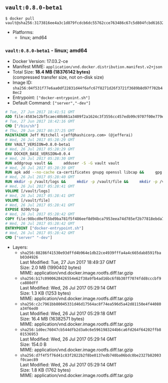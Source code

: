 ## `vault:0.8.0-beta1`

```console
$ docker pull vault@sha256:3173816ee4a3c1d879fcdcb6dc55762cce763486c67c5d804fcbd61632b33e6a
```

-	Platforms:
	-	linux; amd64

### `vault:0.8.0-beta1` - linux; amd64

-	Docker Version: 17.03.2-ce
-	Manifest MIME: `application/vnd.docker.distribution.manifest.v2+json`
-	Total Size: **18.4 MB (18376142 bytes)**  
	(compressed transfer size, not on-disk size)
-	Image ID: `sha256:04f531f77e6aa0df22831d44f6afc67f8271d26f3721f3689b8d97f702b48ec2`
-	Entrypoint: `["docker-entrypoint.sh"]`
-	Default Command: `["server","-dev"]`

```dockerfile
# Tue, 27 Jun 2017 18:41:51 GMT
ADD file:4583e12bf5caec40b861a3409f2a1624c3f3556cc457edb99c9707f00e779e45 in / 
# Tue, 27 Jun 2017 18:42:16 GMT
CMD ["/bin/sh"]
# Thu, 29 Jun 2017 00:37:25 GMT
MAINTAINER Jeff Mitchell <jeff@hashicorp.com> (@jefferai)
# Wed, 26 Jul 2017 05:28:29 GMT
ENV VAULT_VERSION=0.8.0-beta1
# Wed, 26 Jul 2017 05:28:29 GMT
ENV DOCKER_BASE_VERSION=0.0.4
# Wed, 26 Jul 2017 05:28:30 GMT
RUN addgroup vault &&     adduser -S -G vault vault
# Wed, 26 Jul 2017 05:28:39 GMT
RUN apk add --no-cache ca-certificates gnupg openssl libcap &&     gpg --keyserver pgp.mit.edu --recv-keys 91A6E7F85D05C65630BEF18951852D87348FFC4C &&     mkdir -p /tmp/build &&     cd /tmp/build &&     wget https://releases.hashicorp.com/docker-base/${DOCKER_BASE_VERSION}/docker-base_${DOCKER_BASE_VERSION}_linux_amd64.zip &&     wget https://releases.hashicorp.com/docker-base/${DOCKER_BASE_VERSION}/docker-base_${DOCKER_BASE_VERSION}_SHA256SUMS &&     wget https://releases.hashicorp.com/docker-base/${DOCKER_BASE_VERSION}/docker-base_${DOCKER_BASE_VERSION}_SHA256SUMS.sig &&     gpg --batch --verify docker-base_${DOCKER_BASE_VERSION}_SHA256SUMS.sig docker-base_${DOCKER_BASE_VERSION}_SHA256SUMS &&     grep ${DOCKER_BASE_VERSION}_linux_amd64.zip docker-base_${DOCKER_BASE_VERSION}_SHA256SUMS | sha256sum -c &&     unzip docker-base_${DOCKER_BASE_VERSION}_linux_amd64.zip &&     cp bin/gosu bin/dumb-init /bin &&     wget https://releases.hashicorp.com/vault/${VAULT_VERSION}/vault_${VAULT_VERSION}_linux_amd64.zip &&     wget https://releases.hashicorp.com/vault/${VAULT_VERSION}/vault_${VAULT_VERSION}_SHA256SUMS &&     wget https://releases.hashicorp.com/vault/${VAULT_VERSION}/vault_${VAULT_VERSION}_SHA256SUMS.sig &&     gpg --batch --verify vault_${VAULT_VERSION}_SHA256SUMS.sig vault_${VAULT_VERSION}_SHA256SUMS &&     grep vault_${VAULT_VERSION}_linux_amd64.zip vault_${VAULT_VERSION}_SHA256SUMS | sha256sum -c &&     unzip -d /bin vault_${VAULT_VERSION}_linux_amd64.zip &&     cd /tmp &&     rm -rf /tmp/build &&     apk del gnupg openssl &&     rm -rf /root/.gnupg
# Wed, 26 Jul 2017 05:28:40 GMT
RUN mkdir -p /vault/logs &&     mkdir -p /vault/file &&     mkdir -p /vault/config &&     chown -R vault:vault /vault
# Wed, 26 Jul 2017 05:28:41 GMT
VOLUME [/vault/logs]
# Wed, 26 Jul 2017 05:28:41 GMT
VOLUME [/vault/file]
# Wed, 26 Jul 2017 05:28:41 GMT
EXPOSE 8200/tcp
# Wed, 26 Jul 2017 05:28:42 GMT
COPY file:98bcd0ef55bd9ba781f5f486eef8d94bca7953eea74d785ef2b77818ebda7972 in /usr/local/bin/docker-entrypoint.sh 
# Wed, 26 Jul 2017 05:28:42 GMT
ENTRYPOINT ["docker-entrypoint.sh"]
# Wed, 26 Jul 2017 05:28:42 GMT
CMD ["server" "-dev"]
```

-	Layers:
	-	`sha256:88286f41530e93dffd4b964e1db22ce4939fffa4a4c665dab8591fbab03d4926`  
		Last Modified: Tue, 27 Jun 2017 18:49:37 GMT  
		Size: 2.0 MB (1990402 bytes)  
		MIME: application/vnd.docker.image.rootfs.diff.tar.gzip
	-	`sha256:b17c0900628426554e62f38a9fb4ad16bc6f8b307f7074fdd8cccbf9ca880dff`  
		Last Modified: Wed, 26 Jul 2017 05:29:14 GMT  
		Size: 1.3 KB (1253 bytes)  
		MIME: application/vnd.docker.image.rootfs.diff.tar.gzip
	-	`sha256:c2c7961bb80045331d46d17564ac8f74ea596d5a42d81150e4f44080a34f6ed0`  
		Last Modified: Wed, 26 Jul 2017 05:29:18 GMT  
		Size: 16.4 MB (16382571 bytes)  
		MIME: application/vnd.docker.image.rootfs.diff.tar.gzip
	-	`sha256:1d0ec76047cb544dfb2d3a0c6e5961983244b6ca6fd264f64202ffb801536953`  
		Last Modified: Wed, 26 Jul 2017 05:29:14 GMT  
		Size: 154.0 B  
		MIME: application/vnd.docker.image.rootfs.diff.tar.gzip
	-	`sha256:d7f4f5f76d41c83f2822b2f8be0137edb740ba06bdc0be2327b82003f0caec89`  
		Last Modified: Wed, 26 Jul 2017 05:29:14 GMT  
		Size: 1.8 KB (1762 bytes)  
		MIME: application/vnd.docker.image.rootfs.diff.tar.gzip
